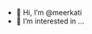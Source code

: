 - 👋 Hi, I’m @meerkati
- 👀 I’m interested in ...


<!---
meerkati/meerkati is a ✨ special ✨ repository because its `README.md` (this file) appears on your GitHub profile.
You can click the Preview link to take a look at your changes.
--->
